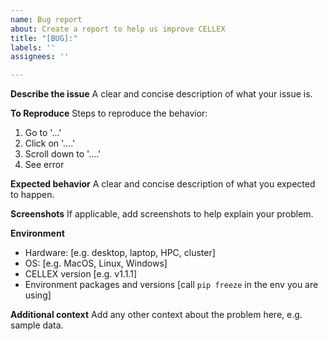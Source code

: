 ```yaml
---
name: Bug report
about: Create a report to help us improve CELLEX
title: "[BUG]:"
labels: ''
assignees: ''

---
```


**Describe the issue**
A clear and concise description of what your issue is.

**To Reproduce**
Steps to reproduce the behavior:
1. Go to '...'
2. Click on '....'
3. Scroll down to '....'
4. See error

**Expected behavior**
A clear and concise description of what you expected to happen.

**Screenshots**
If applicable, add screenshots to help explain your problem.

**Environment**
 - Hardware: [e.g. desktop, laptop, HPC, cluster]
 - OS: [e.g. MacOS, Linux, Windows]
 - CELLEX version [e.g. v1.1.1]
 - Environment packages and versions [call `pip freeze` in the env you are using]

**Additional context**
Add any other context about the problem here, e.g. sample data.
